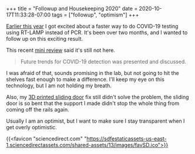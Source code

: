 +++
title = "Followup and Housekeeping 2020"
date = 2020-10-17T11:33:28-07:00
tags = ["followup", "optimism"]
+++

[Earlier this year](/posts/fast-covid19-testing) I got excited about a faster way to do COVID-19 testing using RT-LAMP instead of PCR. It's been over two months, and I wanted to follow up on this exciting result.



This recent [mini review](https://www.sciencedirect.com/science/article/pii/S266605392030014X) said it's still not here.

> Future trends for COVID-19 detection was presented and discussed.

I was afraid of that, sounds promising in the lab, but not going to hit the shelves fast enough to make a difference. I'll keep my eye on this technology, but I am not holding my breath.

Also, my [3D printed sliding door](/posts/diy-sliding-door-fix/) fix still didn't solve the problem, the sliding door is so bent that the support I made didn't stop the whole thing from coming off the rails again.

Usually I am an optimist, but I want to make sure I stay transparent when I get overly optimistic.


{{<favicon "sciencedirect.com" "https://sdfestaticassets-us-east-1.sciencedirectassets.com/shared-assets/13/images/favSD.ico">}}